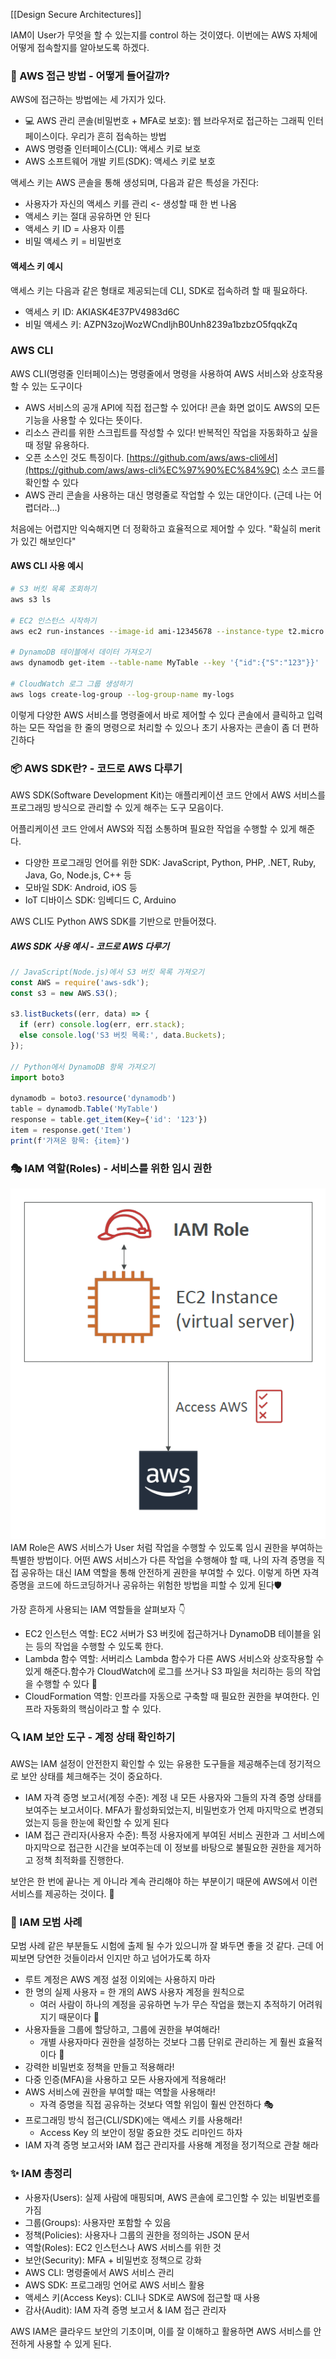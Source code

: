 [[Design Secure Architectures]]

IAM이 User가 무엇을 할 수 있는지를 control 하는 것이였다. 
이번에는 AWS 자체에 어떻게 접속할지를 알아보도록 하겠다.

### 🔑 AWS 접근 방법 - 어떻게 들어갈까?

AWS에 접근하는 방법에는 세 가지가 있다.

- 💻 AWS 관리 콘솔(비밀번호 + MFA로 보호): 웹 브라우저로 접근하는 그래픽 인터페이스이다. 우리가 흔히 접속하는 방법
-  AWS 명령줄 인터페이스(CLI): 액세스 키로 보호
- AWS 소프트웨어 개발 키트(SDK): 액세스 키로 보호

액세스 키는 AWS 콘솔을 통해 생성되며, 다음과 같은 특성을 가진다:

- 사용자가 자신의 액세스 키를 관리 <- 생성할 때 한 번 나옴
- 액세스 키는 절대 공유하면 안 된다
- 액세스 키 ID = 사용자 이름
- 비밀 액세스 키 = 비밀번호

#### 액세스 키 예시

액세스 키는 다음과 같은 형태로 제공되는데 CLI, SDK로 접속하려 할 때 필요하다.

- 액세스 키 ID: AKIASK4E37PV4983d6C
- 비밀 액세스 키: AZPN3zojWozWCndIjhB0Unh8239a1bzbzO5fqqkZq


### AWS CLI

AWS CLI(명령줄 인터페이스)는 명령줄에서 명령을 사용하여 AWS 서비스와 상호작용할 수 있는 도구이다

- AWS 서비스의 공개 API에 직접 접근할 수 있어다! 콘솔 화면 없이도 AWS의 모든 기능을 사용할 수 있다는 뜻이다. 
- 리소스 관리를 위한 스크립트를 작성할 수 있다! 반복적인 작업을 자동화하고 싶을 때 정말 유용하다.
- 오픈 소스인 것도 특징이다. [https://github.com/aws/aws-cli에서](https://github.com/aws/aws-cli%EC%97%90%EC%84%9C) 소스 코드를 확인할 수 있다
- AWS 관리 콘솔을 사용하는 대신 명령줄로 작업할 수 있는 대안이다. (근데 나는 어렵더라...)

처음에는 어렵지만 익숙해지면 더 정확하고 효율적으로 제어할 수 있다. "확실히 merit가 있긴 해보인다"

#### AWS CLI 사용 예시

```bash
# S3 버킷 목록 조회하기
aws s3 ls

# EC2 인스턴스 시작하기
aws ec2 run-instances --image-id ami-12345678 --instance-type t2.micro --key-name MyKeyPair

# DynamoDB 테이블에서 데이터 가져오기
aws dynamodb get-item --table-name MyTable --key '{"id":{"S":"123"}}'

# CloudWatch 로그 그룹 생성하기
aws logs create-log-group --log-group-name my-logs

```

이렇게 다양한 AWS 서비스를 명령줄에서 바로 제어할 수 있다 콘솔에서 클릭하고 입력하는 모든 작업을 한 줄의 명령으로 처리할 수 있으나 초기 사용자는 콘솔이 좀 더 편하긴하다

### 📦 AWS SDK란? - 코드로 AWS 다루기

AWS SDK(Software Development Kit)는 애플리케이션 코드 안에서 AWS 서비스를 프로그래밍 방식으로 관리할 수 있게 해주는 도구 모음이다.

어플리케이션 코드 안에서 AWS와 직접 소통하며 필요한 작업을 수행할 수 있게 해준다. 

- 다양한 프로그래밍 언어를 위한 SDK: JavaScript, Python, PHP, .NET, Ruby, Java, Go, Node.js, C++ 등
- 모바일 SDK: Android, iOS 등
- IoT 디바이스 SDK: 임베디드 C, Arduino

AWS CLI도 Python AWS SDK를 기반으로 만들어졌다.

##### AWS SDK 사용 예시 - 코드로 AWS 다루기
```javascript
// JavaScript(Node.js)에서 S3 버킷 목록 가져오기
const AWS = require('aws-sdk');
const s3 = new AWS.S3();

s3.listBuckets((err, data) => {
  if (err) console.log(err, err.stack);
  else console.log('S3 버킷 목록:', data.Buckets);
});

// Python에서 DynamoDB 항목 가져오기
import boto3

dynamodb = boto3.resource('dynamodb')
table = dynamodb.Table('MyTable')
response = table.get_item(Key={'id': '123'})
item = response.get('Item')
print(f'가져온 항목: {item}')

```


### 🎭 IAM 역할(Roles) - 서비스를 위한 임시 권한

![사진](./img/iam5.png)
IAM Role은 AWS 서비스가 User 처럼 작업을 수행할 수 있도록 임시 권한을 부여하는 특별한 방법이다. 
어떤 AWS 서비스가 다른 작업을 수행해야 할 때, 나의 자격 증명을 직접 공유하는 대신 IAM 역할을 통해 안전하게 권한을 부여할 수 있다. 이렇게 하면 자격 증명을 코드에 하드코딩하거나 공유하는 위험한 방법을 피할 수 있게 된다🛡️

가장 흔하게 사용되는 IAM 역할들을 살펴보자 👇

- EC2 인스턴스 역할: EC2 서버가 S3 버킷에 접근하거나 DynamoDB 테이블을 읽는 등의 작업을 수행할 수 있도록 한다.
- Lambda 함수 역할: 서버리스 Lambda 함수가 다른 AWS 서비스와 상호작용할 수 있게 해준다.함수가 CloudWatch에 로그를 쓰거나 S3 파일을 처리하는 등의 작업을 수행할 수 있다 📝
- CloudFormation 역할: 인프라를 자동으로 구축할 때 필요한 권한을 부여한다. 인프라 자동화의 핵심이라고 할 수 있다.


### 🔍 IAM 보안 도구 - 계정 상태 확인하기

AWS는 IAM 설정이 안전한지 확인할 수 있는 유용한 도구들을 제공해주는데 정기적으로 보안 상태를 체크해주는 것이 중요하다. 

- IAM 자격 증명 보고서(계정 수준): 계정 내 모든 사용자와 그들의 자격 증명 상태를 보여주는 보고서이다. MFA가 활성화되었는지, 비밀번호가 언제 마지막으로 변경되었는지 등을 한눈에 확인할 수 있게 된다
- IAM 접근 관리자(사용자 수준): 특정 사용자에게 부여된 서비스 권한과 그 서비스에 마지막으로 접근한 시간을 보여주는데 이 정보를 바탕으로 불필요한 권한을 제거하고 정책 최적화를 진행한다. 

보안은 한 번에 끝나는 게 아니라 계속 관리해야 하는 부분이기 때문에 AWS에서 이런 서비스를 제공하는 것이다. 🔄


### 📝 IAM 모범 사례 

모범 사례 같은 부분들도 시험에 출제 될 수가 있으니까 잘 봐두면 좋을 것 같다. 근데 어찌보면 당연한 것들이라서 인지만 하고 넘어가도록 하자

- 루트 계정은 AWS 계정 설정 이외에는 사용하지 마라
- 한 명의 실제 사용자 = 한 개의 AWS 사용자 계정을 원칙으로 
	- 여러 사람이 하나의 계정을 공유하면 누가 무슨 작업을 했는지 추적하기 어려워지기 때문이다 👤
- 사용자들을 그룹에 할당하고, 그룹에 권한을 부여해라! 
	- 개별 사용자마다 권한을 설정하는 것보다 그룹 단위로 관리하는 게 훨씬 효율적이다 👥
- 강력한 비밀번호 정책을 만들고 적용해라! 
- 다중 인증(MFA)을 사용하고 모든 사용자에게 적용해라! 
- AWS 서비스에 권한을 부여할 때는 역할을 사용해라! 
	- 자격 증명을 직접 공유하는 것보다 역할 위임이 훨씬 안전하다 🎭
- 프로그래밍 방식 접근(CLI/SDK)에는 액세스 키를 사용해라! 
	- Access Key 의 보안이 정말 중요한 것도 리마인드 하자
- IAM 자격 증명 보고서와 IAM 접근 관리자를 사용해 계정을 정기적으로 관찰 해라 

### ✨ IAM 총정리 

- 사용자(Users): 실제 사람에 매핑되며, AWS 콘솔에 로그인할 수 있는 비밀번호를 가짐
- 그룹(Groups): 사용자만 포함할 수 있음
- 정책(Policies): 사용자나 그룹의 권한을 정의하는 JSON 문서
- 역할(Roles): EC2 인스턴스나 AWS 서비스를 위한 것
- 보안(Security): MFA + 비밀번호 정책으로 강화
- AWS CLI: 명령줄에서 AWS 서비스 관리
- AWS SDK: 프로그래밍 언어로 AWS 서비스 활용
- 액세스 키(Access Keys): CLI나 SDK로 AWS에 접근할 때 사용
- 감사(Audit): IAM 자격 증명 보고서 & IAM 접근 관리자

AWS IAM은 클라우드 보안의 기초이며, 이를 잘 이해하고 활용하면 AWS 서비스를 안전하게 사용할 수 있게 된다.
